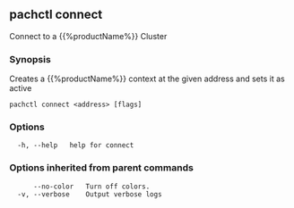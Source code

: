 ## pachctl connect

Connect to a {{%productName%}} Cluster

### Synopsis

Creates a {{%productName%}} context at the given address and sets it as active

```
pachctl connect <address> [flags]
```

### Options

```
  -h, --help   help for connect
```

### Options inherited from parent commands

```
      --no-color   Turn off colors.
  -v, --verbose    Output verbose logs
```

